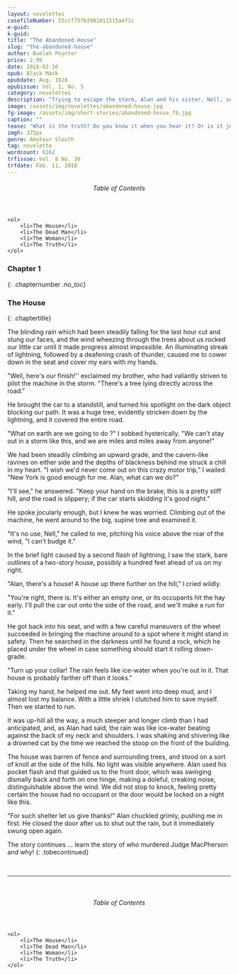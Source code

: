 ```yaml
---
layout: novelettes
casefileNumber: 55ccf75fb3901011515aef1c
e-guid:
k-guid:
title: "The Abandoned House"
slug: "the-abandoned-house"
author: Buelah Poynter
price: 2.99
date: 2018-02-16
opub: Black Mask
opubdate: Aug. 1920
opubissue: Vol. 1, No. 5
category: novelettes
description: "Trying to escape the storm, Alan and his sister, Nell, seek shelter in the old abandoned house. But when they discover Judge MacPherson recently murdered, will they find the killer or death?"
image: /assets/img/novelettes/abandoned-house.jpg
fg-image: /assets/img/short-stories/abandoned-house_fb.jpg
caption: ""
tease: "What is the truth? Do you know it when you hear it? Or is it just an excuse for murder?"
imgh: 375px
genre: Amateur Sleuth
tag: novelette
wordcount: 6162
trfissue: Vol. 8 No. 30
trfdate: Feb. 11, 2018
---
```


<div class="toc">
	<header>
		<h6>Table of Contents</h6>
	</header>

	<ol>
		<li>The House</li>
		<li>The Dead Man</li>
		<li>The Woman</li>
		<li>The Truth</li>
	</ol>

</div>

### Chapter 1
{: .chapternumber .no_toc}

### The House
{: .chaptertitle}

The blinding rain which had been steadily falling for the last hour cut and stung our faces, and the wind wheezing through the trees about us rocked our little car until it made progress almost impossible. An illuminating streak of lightning, followed by a deafening crash of thunder, caused me to cower down in the seat and cover my ears with my hands.

&quot;Well, here&#39;s our finish!&#39;&#39; exclaimed my brother, who had valiantly striven to pilot the machine in the storm. &quot;There&#39;s a tree lying directly across the road.&quot;

He brought the car to a standstill, and turned his spotlight on the dark object blocking our path. It was a huge tree, evidently stricken down by the lightning, and it covered the entire road.

&quot;What on earth are we going to do ?&quot; I sobbed hysterically. &quot;We can&#39;t stay out in a storm like this, and we are miles and miles away from anyone!&quot;

We had been steadily climbing an upward grade, and the cavern-like ravines on either side and the depths of blackness behind me struck a chill in my heart. &quot;I wish we&#39;d never come out on this crazy motor trip,&quot; I wailed. &quot;New York is good enough for me. Alan, what can we do?&quot;

&quot;I&#39;ll see,&quot; he answered. &quot;Keep your hand on the brake, this is a pretty stiff hill, and the road is slippery; if the car starts skidding it&#39;s good night.&quot;

He spoke jocularly enough, but I knew he was worried. Climbing out of the machine, he went around to the big, supine tree and examined it.

&quot;It&#39;s no use, Nell,&quot; he called to me, pitching his voice above the roar of the wind, &quot;I can&#39;t budge it.&quot;

In the brief light caused by a second flash of lightning, I saw the stark, bare outlines of a two-story house, possibly a hundred feet ahead of us on my right.

&quot;Alan, there&#39;s a house! A house up there further on the hill,&quot; I cried wildly.

&quot;You&#39;re right, there is. It&#39;s either an empty one, or its occupants hit the hay early. I&#39;ll pull the car out onto the side of the road, and we&#39;ll make a run for it.&quot;

He got back into his seat, and with a few careful maneuvers of the wheel succeeded in bringing the machine around to a spot where it might stand in safety. Then he searched in the darkness until he found a rock, which he placed under the wheel in case something should start it rolling down-grade.

&quot;Turn up your collar! The rain feels like ice-water when you&#39;re out in it. That house is probably farther off than it looks.&quot;

Taking my hand, he helped me out. My feet went into deep mud, and I almost lost my balance. With a little shriek I clutched him to save myself. Then we started to run.

It was up-hill all the way, a much steeper and longer climb than I had anticipated, and, as Alan had said, the rain was like ice-water beating against the back of my neck and shoulders. I was shaking and shivering like a drowned cat by the time we reached the stoop on the front of the building.

The house was barren of fence and surrounding trees, and stood on a sort of knoll at the side of the hills. No light was visible anywhere. Alan used his pocket flash and that guided us to the front door, which was swinging dismally back and forth on one hinge, making a doleful, creaking noise, distinguishable above the wind. We did not stop to knock, feeling pretty certain the house had no occupant or the door would be locked on a night like this.

&quot;For such shelter let us give thanks!&quot; Alan chuckled grimly, pushing me in first. He closed the door after us to shut out the rain, but it immediately swung open again.

The story continues &hellip; learn the story of who murdered Judge MacPherson and why!
{: .tobecontinued}

<br>
<hr>
<br>

<div class="toc">
	<header>
		<h6>Table of Contents</h6>
	</header>

	<ol>
		<li>The House</li>
		<li>The Dead Man</li>
		<li>The Woman</li>
		<li>The Truth</li>
	</ol>

</div>
